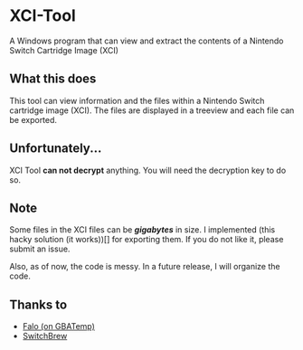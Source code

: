 # XCI-Tool
A Windows program that can view and extract the contents of a Nintendo Switch Cartridge Image (XCI)

## What this does
This tool can view information and the files within a Nintendo Switch cartridge image (XCI). The files are displayed in a treeview and each file can be exported.

## Unfortunately...
XCI Tool **can not decrypt** anything. You will need the decryption key to do so.

## Note
Some files in the XCI files can be ***gigabytes*** in size. I implemented (this hacky solution (it works))[] for exporting them. If you do not like it, please submit an issue.

Also, as of now, the code is messy. In a future release, I will organize the code.

## Thanks to
* [Falo (on GBATemp)](https://pastebin.com/RMv2CW2H)
* [SwitchBrew](http://switchbrew.org/index.php?title=Gamecard_Format)
